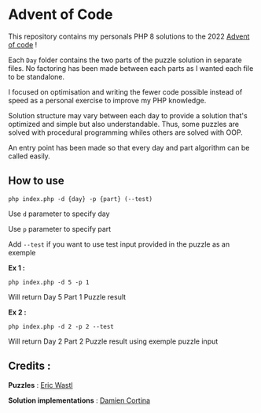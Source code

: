 # Advent of Code

This repository contains my personals PHP 8 solutions to the 2022 [Advent of code](https://adventofcode.com
) !

Each `Day` folder contains the two parts of the puzzle solution in separate files. No factoring has been made between each parts as I wanted each file to be standalone.

I focused on optimisation and writing the fewer code possible instead of speed as a personal exercise to improve my PHP knowledge.

Solution structure may vary between each day to provide a solution that's optimized and simple but also understandable. Thus, some puzzles are solved with procedural programming whiles others are solved with OOP.

An entry point has been made so that every day and part algorithm can be called easily.

## How to use

```
php index.php -d {day} -p {part} (--test)
```

Use `d` parameter to specify day

Use `p` parameter to specify part

Add `--test` if you want to use test input provided in the puzzle as an exemple

**Ex 1 :**

```
php index.php -d 5 -p 1
```

Will return Day 5 Part 1 Puzzle result

**Ex 2 :**

```
php index.php -d 2 -p 2 --test
```

Will return Day 2 Part 2 Puzzle result using exemple puzzle input


## Credits : ##

**Puzzles** : [Eric Wastl](https://github.com/topaz)

**Solution implementations** : [Damien Cortina](https://github.com/damiencortina)
